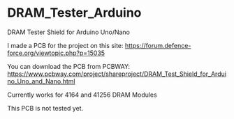 # DRAM_Tester_Arduino
DRAM Tester Shield for Arduino Uno/Nano

I made a PCB for the project on this site: https://forum.defence-force.org/viewtopic.php?p=15035

You can download the PCB from PCBWAY: https://www.pcbway.com/project/shareproject/DRAM_Test_Shield_for_Arduino_Uno_and_Nano.html

Currently works for 4164 and 41256 DRAM Modules

This PCB is not tested yet.
